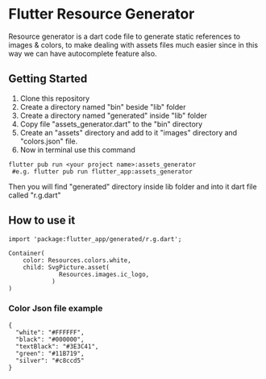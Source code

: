 # Flutter Resource Generator

Resource generator is a dart code file to generate static references to images & colors, to make dealing with assets files much easier since in this way we can have autocomplete feature also.

## Getting Started
1. Clone this repository
2. Create a directory named "bin" beside "lib" folder
3. Create a directory named "generated" inside "lib" folder
3. Copy file "assets_generator.dart" to the "bin" directory
5. Create an "assets" directory and add to it "images" directory and "colors.json" file.
6. Now in terminal use this command
```
flutter pub run <your project name>:assets_generator
 #e.g. flutter pub run flutter_app:assets_generator
```
Then you will find "generated" directory inside lib folder and into it dart file called "r.g.dart"

## How to use it

```
import 'package:flutter_app/generated/r.g.dart';

Container(
	color: Resources.colors.white,
	child: SvgPicture.asset(
              Resources.images.ic_logo,
            )
)
```
### Color Json file example

```
{
  "white": "#FFFFFF",
  "black": "#000000",
  "textBlack": "#3E3C41",
  "green": "#11B719",
  "silver": "#c8ccd5"
}
```

